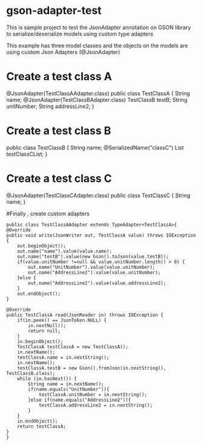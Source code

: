 # gson-adapter-test
This is sample project to test the JsonAdapter annotation on GSON library to serialize/deserialize models using custom type adapters

This example has three model classes and the objects on the models are using custom Json Adapters (@JsonAdapter)

# Create a test class A
  @JsonAdapter(TestClassAAdapter.class)
  public class TestClassA {
    String name;
    @JsonAdapter(TestClassBAdapter.class)
    TestClassB testB;
    String unitNumber;
    String addressLine2;
  }

# Create a test class B
  public class TestClassB {
    String name;
    @SerializedName("classC")
    List<TestClassC> testClassCList;
  }

# Create a test class C
  @JsonAdapter(TestClassCAdapter.class)
  public class TestClassC {
    String name;
  }


#Finally , create custom adapters
    
    public class TestClassAAdapter extends TypeAdapter<TestClassA>{
    @Override
    public void write(JsonWriter out, TestClassA value) throws IOException {
        out.beginObject();
        out.name("name").value(value.name);
        out.name("testB").value(new Gson().toJson(value.testB));
        if(value.unitNumber !=null && value.unitNumber.length() > 0) {
            out.name("UnitNumber").value(value.unitNumber);
            out.name("AddressLine2").value(value.unitNumber);
        }else {
            out.name("AddressLine2").value(value.addressLine2);
        }
        out.endObject();
    }

    @Override
    public TestClassA read(JsonReader in) throws IOException {
        if(in.peek() == JsonToken.NULL) {
            in.nextNull();
            return null;
        }
        in.beginObject();
        TestClassA testClassA = new TestClassA();
        in.nextName();
        testClassA.name = in.nextString();
        in.nextName();
        testClassA.testB = new Gson().fromJson(in.nextString(), TestClassB.class);
        while (in.hasNext()) {
            String name = in.nextName();
            if(name.equals("UnitNumber")){
                testClassA.unitNumber = in.nextString();
            }else if(name.equals("AddressLine2")){
                testClassA.addressLine2 = in.nextString();
            }
        }
        in.endObject();
        return testClassA;
    }
    }






